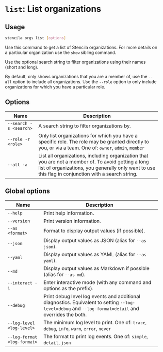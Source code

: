 <!-- Generated from doc comments in Rust. Do not edit. -->

# `list`: List organizations

## Usage

```sh
stencila orgs list [options]
```

Use this command to get a list of Stencila organizations. For more details on a particular organization use the `show` sibling command.

Use the optional search string to filter organizations using their names (short and long).

By default, only shows organizations that you are a member of, use the `--all` option to include all organizations. Use the `--role` option to only include organizations for which you have a particular role.



## Options

| Name | Description |
| --- | --- |
| `--search -s <search>` | A search string to filter organizations by. |
| `--role -r <role>` | Only list organizations for which you have a specific role. The role may be granted directly to you, or via a team. One of: `owner`, `admin`, `member` |
| `--all -a` | List all organizations, including organization that you are not a member of. To avoid getting a long list of organizations, you generally only want to use this flag in conjunction with a search string. |

## Global options

| Name | Description |
| --- | --- |
| `--help` | Print help information. |
| `--version` | Print version information. |
| `--as <format>` | Format to display output values (if possible). |
| `--json` | Display output values as JSON (alias for `--as json`). |
| `--yaml` | Display output values as YAML (alias for `--as yaml`). |
| `--md` | Display output values as Markdown if possible (alias for `--as md`). |
| `--interact -i` | Enter interactive mode (with any command and options as the prefix). |
| `--debug` | Print debug level log events and additional diagnostics. Equivalent to setting `--log-level=debug` and `--log-format=detail` and overrides the both. |
| `--log-level <log-level>` | The minimum log level to print. One of: `trace`, `debug`, `info`, `warn`, `error`, `never` |
| `--log-format <log-format>` | The format to print log events. One of: `simple`, `detail`, `json` |